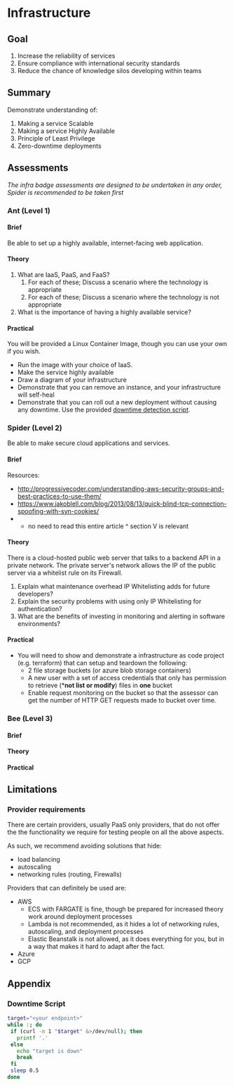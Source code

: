 # Infrastructure

## Goal

1. Increase the reliability of services
2. Ensure compliance with international security standards
3. Reduce the chance of knowledge silos developing within teams

## Summary

Demonstrate understanding of:

1. Making a service Scalable
2. Making a service Highly Available
3. Principle of Least Privilege
4. Zero-downtime deployments

## Assessments

*The infra badge assessments are designed to be undertaken in any order, Spider is recommended to be taken first*

### Ant (Level 1)

#### Brief

Be able to set up a highly available, internet-facing web application.

#### Theory

1. What are IaaS, PaaS, and FaaS?
   1. For each of these; Discuss a scenario where the technology is appropriate
   2. For each of these; Discuss a scenario where the technology is not appropriate
2. What is the importance of having a highly available service?

#### Practical

You will be provided a Linux Container Image, though you can use your own if you wish.

- Run the image with your choice of IaaS.
- Make the service highly available
- Draw a diagram of your infrastructure
- Demonstrate that you can remove an instance, and your infrastructure will self-heal
- Demonstrate that you can roll out a new deployment without causing any downtime.
  Use the provided [downtime detection script][downtime-script].


### Spider (Level 2)
Be able to make secure cloud applications and services.

#### Brief

Resources:
- http://progressivecoder.com/understanding-aws-security-groups-and-best-practices-to-use-them/
- https://www.jakoblell.com/blog/2013/08/13/quick-blind-tcp-connection-spoofing-with-syn-cookies/
- - no need to read this entire article ^ section V is relevant

#### Theory


There is a cloud-hosted public web server that talks to a backend API in a  private network. The private server's network allows the IP of the public server via a whitelist rule on its Firewall.

1. Explain what maintenance overhead IP Whitelisting adds for future developers?
2. Explain the security problems with using only IP Whitelisting for authentication? 
3. What are the benefits of investing in monitoring and alerting in software environments? 

#### Practical

- You will need to show and demonstrate a infrastructure as code project (e.g. terraform) that can setup and teardown the following:
  - 2 file storage buckets (or azure blob storage containers)
  - A new user with a set of access credentials that only has permission to retrieve (***not list or modify**) files in **one** bucket
  - Enable request monitoring on the bucket so that the assessor can get the number of HTTP GET requests made to bucket over time.

### Bee (Level 3)

#### Brief

#### Theory

#### Practical

## Limitations

### Provider requirements

There are certain providers, usually PaaS only providers, that do not offer the
the functionality we require for testing people on all the above aspects.

As such, we recommend avoiding solutions that hide:
 
- load balancing
- autoscaling
- networking rules (routing, Firewalls)

Providers that can definitely be used are:

- AWS
  - ECS with FARGATE is fine, though be prepared for increased theory work around deployment processes
  - Lambda is not recommended, as it hides a lot of networking rules, autoscaling, and deployment processes
  - Elastic Beanstalk is not allowed, as it does everything for you, but in a way that makes it hard to adapt after the fact.
- Azure
- GCP

## Appendix

### Downtime Script

```sh
target="<your endpoint>"
while :; do
 if (curl -m 1 "$target" &>/dev/null); then
   printf '.'
 else
   echo "target is down"
   break
 fi
 sleep 0.5
done
```

[downtime-script]: #downtime-script

